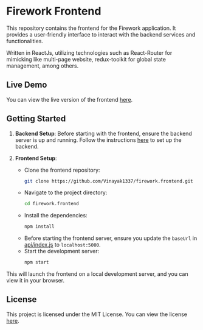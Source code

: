 # Firework Frontend

This repository contains the frontend for the Firework application. It provides a user-friendly interface to interact with the backend services and functionalities.

Written in ReactJs, utilizing technologies such as React-Router for mimicking like multi-page website, redux-toolkit for global state management, among others.

## Live Demo

You can view the live version of the frontend [here](https://firework-website.netlify.app/).

## Getting Started

1. **Backend Setup**: Before starting with the frontend, ensure the backend server is up and running. Follow the instructions [here](https://github.com/Vinayak1337/firework.backend) to set up the backend.

2. **Frontend Setup**:
   - Clone the frontend repository:
     ```bash
     git clone https://github.com/Vinayak1337/firework.frontend.git
     ```
   - Navigate to the project directory:
     ```bash
     cd firework.frontend
     ```
   - Install the dependencies:
     ```bash
     npm install
     ```
   - Before starting the frontend server, ensure you update the `baseUrl` in [api/index.js](https://github.com/Vinayak1337/firework.frontend/blob/master/src/api/index.js) to `localhost:5000`.
   - Start the development server:
     ```bash
     npm start
     ```

This will launch the frontend on a local development server, and you can view it in your browser.

## License

This project is licensed under the MIT License. You can view the license [here](https://github.com/Vinayak1337/firework.frontend/blob/master/LICENSE.md).

